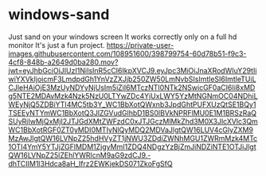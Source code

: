 # windows-sand
Just sand on your windows screen
It works correctly only on a full hd monitor
It's just a fun project.
https://private-user-images.githubusercontent.com/108951600/398799754-60d78b51-f9c3-4cf8-848b-a2649d0ba280.mov?jwt=eyJhbGciOiJIUzI1NiIsInR5cCI6IkpXVCJ9.eyJpc3MiOiJnaXRodWIuY29tIiwiYXVkIjoicmF3LmdpdGh1YnVzZXJjb250ZW50LmNvbSIsImtleSI6ImtleTUiLCJleHAiOjE3MzUyNDYyNjUsIm5iZiI6MTczNTI0NTk2NSwicGF0aCI6Ii8xMDg5NTE2MDAvMzk4Nzk5NzU0LTYwZDc4YjUxLWY5YzMtNGNmOC04NDhiLWEyNjQ5ZDBiYTI4MC5tb3Y_WC1BbXotQWxnb3JpdGhtPUFXUzQtSE1BQy1TSEEyNTYmWC1BbXotQ3JlZGVudGlhbD1BS0lBVkNPRFlMU0E1M1BRSzRaQSUyRjIwMjQxMjI2JTJGdXMtZWFzdC0xJTJGczMlMkZhd3M0X3JlcXVlc3QmWC1BbXotRGF0ZT0yMDI0MTIyNlQyMDQ2MDVaJlgtQW16LUV4cGlyZXM9MzAwJlgtQW16LVNpZ25hdHVyZT1jNWU3ZDdiZWNhMGU1ZWRmMzk4MTc1OTI4YmY5YTJjZGFlMDM1ZjgyMmI1ZDQ4NDgzYzBjZmJiNDZiNTE1OTJiJlgtQW16LVNpZ25lZEhlYWRlcnM9aG9zdCJ9.-dhTCIIM1l3Hdca8aH_Ifrz2EWKjekDS071ZkoFgSfQ

